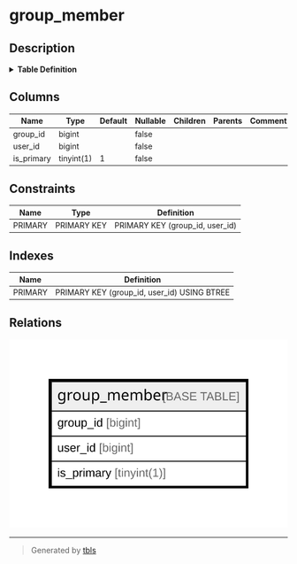 # group_member

## Description

<details>
<summary><strong>Table Definition</strong></summary>

```sql
CREATE TABLE `group_member` (
  `group_id` bigint NOT NULL,
  `user_id` bigint NOT NULL,
  `is_primary` tinyint(1) NOT NULL DEFAULT '1',
  PRIMARY KEY (`group_id`,`user_id`)
) ENGINE=InnoDB DEFAULT CHARSET=utf8mb4 COLLATE=utf8mb4_0900_ai_ci
```

</details>

## Columns

| Name | Type | Default | Nullable | Children | Parents | Comment |
| ---- | ---- | ------- | -------- | -------- | ------- | ------- |
| group_id | bigint |  | false |  |  |  |
| user_id | bigint |  | false |  |  |  |
| is_primary | tinyint(1) | 1 | false |  |  |  |

## Constraints

| Name | Type | Definition |
| ---- | ---- | ---------- |
| PRIMARY | PRIMARY KEY | PRIMARY KEY (group_id, user_id) |

## Indexes

| Name | Definition |
| ---- | ---------- |
| PRIMARY | PRIMARY KEY (group_id, user_id) USING BTREE |

## Relations

![er](group_member.svg)

---

> Generated by [tbls](https://github.com/k1LoW/tbls)
